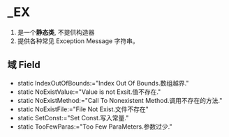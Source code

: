 # \_EX

1.  是一个**静态类**, 不提供构造器
2.  提供各种常见 Exception Message 字符串。

## 域 Field 

- static IndexOutOfBounds:="Index Out Of Bounds.数组越界."
- static NoExistValue:="Value is not Exsit.值不存在."
- static NoExistMethod:="Call To Nonexistent Method.调用不存在的方法."
- static NoExistFile:="File Not Exist.文件不存在"
- static SetConst:="Set Const.写入常量."
- static TooFewParas:="Too Few ParaMeters.参数过少."

